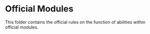 # Official Modules

This folder contains the official rules on the function of abilities within official modules.
